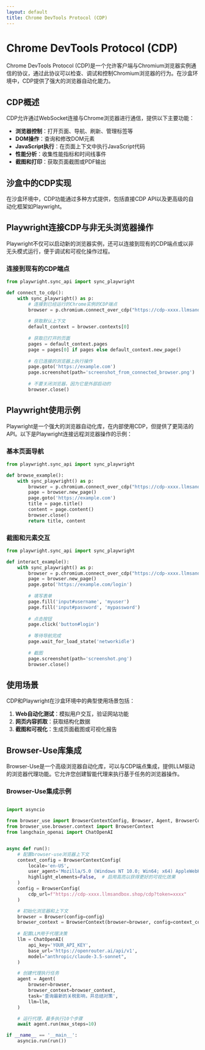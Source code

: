 ```yaml
---
layout: default
title: Chrome DevTools Protocol (CDP)
---
```


# Chrome DevTools Protocol (CDP)

Chrome DevTools Protocol (CDP)是一个允许客户端与Chromium浏览器实例通信的协议，通过此协议可以检查、调试和控制Chromium浏览器的行为。在沙盒环境中，CDP提供了强大的浏览器自动化能力。

## CDP概述

CDP允许通过WebSocket连接与Chrome浏览器进行通信，提供以下主要功能：

- **浏览器控制**：打开页面、导航、刷新、管理标签等
- **DOM操作**：查询和修改DOM元素
- **JavaScript执行**：在页面上下文中执行JavaScript代码
- **性能分析**：收集性能指标和时间线事件
- **截图和打印**：获取页面截图或PDF输出

## 沙盒中的CDP实现

在沙盒环境中，CDP功能通过多种方式提供，包括直接CDP API以及更高级的自动化框架如Playwright。

## Playwright连接CDP与非无头浏览器操作

Playwright不仅可以启动新的浏览器实例，还可以连接到现有的CDP端点或以非无头模式运行，便于调试和可视化操作过程。

### 连接到现有的CDP端点

```python
from playwright.sync_api import sync_playwright

def connect_to_cdp():
    with sync_playwright() as p:
        # 连接到已经运行的Chrome实例的CDP端点
        browser = p.chromium.connect_over_cdp("https://cdp-xxxx.llmsandbox.shop/cdp?token=xxxx")
        
        # 获取默认上下文
        default_context = browser.contexts[0]
        
        # 获取已打开的页面
        pages = default_context.pages
        page = pages[0] if pages else default_context.new_page()
        
        # 在已连接的浏览器上执行操作
        page.goto('https://example.com')
        page.screenshot(path='screenshot_from_connected_browser.png')
        
        # 不要关闭浏览器，因为它是外部启动的
        browser.close()
```
## Playwright使用示例

Playwright是一个强大的浏览器自动化库，在内部使用CDP，但提供了更简洁的API。以下是Playwright连接远程浏览器操作的示例：

### 基本页面导航

```python
from playwright.sync_api import sync_playwright

def browse_example():
    with sync_playwright() as p:
		browser = p.chromium.connect_over_cdp("https://cdp-xxxx.llmsandbox.shop/cdp?token=xxxx")
        page = browser.new_page()
        page.goto('https://example.com')
        title = page.title()
        content = page.content()
        browser.close()
        return title, content
```

### 截图和元素交互

```python
from playwright.sync_api import sync_playwright

def interact_example():
    with sync_playwright() as p:
	    browser = p.chromium.connect_over_cdp("https://cdp-xxxx.llmsandbox.shop/cdp?token=xxxx")
        page = browser.new_page()
        page.goto('https://example.com/login')
        
        # 填写表单
        page.fill('input#username', 'myuser')
        page.fill('input#password', 'mypassword')
        
        # 点击按钮
        page.click('button#login')
        
        # 等待导航完成
        page.wait_for_load_state('networkidle')
        
        # 截图
        page.screenshot(path='screenshot.png')
        browser.close()
```


## 使用场景

CDP和Playwright在沙盒环境中的典型使用场景包括：

1. **Web自动化测试**：模拟用户交互，验证网站功能
2. **网页内容抓取**：获取结构化数据
3. **截图和可视化**：生成页面截图或可视化报告

## Browser-Use库集成

Browser-Use是一个高级浏览器自动化库，可以与CDP端点集成，提供LLM驱动的浏览器代理功能。它允许您创建智能代理来执行基于任务的浏览器操作。

### Browser-Use集成示例

```python

import asyncio

from browser_use import BrowserContextConfig, Browser, Agent, BrowserConfig
from browser_use.browser.context import BrowserContext
from langchain_openai import ChatOpenAI


async def run():
    # 配置browser-use浏览器上下文
    context_config = BrowserContextConfig(
        locale='en-US',
        user_agent='Mozilla/5.0 (Windows NT 10.0; Win64; x64) AppleWebKit/537.36 (KHTML, like Gecko) Chrome/85.0.4183.102 Safari/537.36',
        highlight_elements=False,  # 启用高亮以获得更好的可视化效果
    )
    config = BrowserConfig(
        cdp_url=f"https://cdp-xxxx.llmsandbox.shop/cdp?token=xxxx"
    )

    # 初始化浏览器和上下文
    browser = Browser(config=config)
    browser_context = BrowserContext(browser=browser, config=context_config)
    
    # 配置LLM用于代理决策
    llm = ChatOpenAI(
        api_key='YOUR_API_KEY',
        base_url='https://openrouter.ai/api/v1',
        model="anthropic/claude-3.5-sonnet",
    )

    # 创建代理执行任务
    agent = Agent(
        browser=browser,
        browser_context=browser_context,
        task='查询最新的关税影响，并总结对策',
        llm=llm,
    )

    # 运行代理，最多执行10个步骤
    await agent.run(max_steps=10)

if __name__ == '__main__':
    asyncio.run(run())

